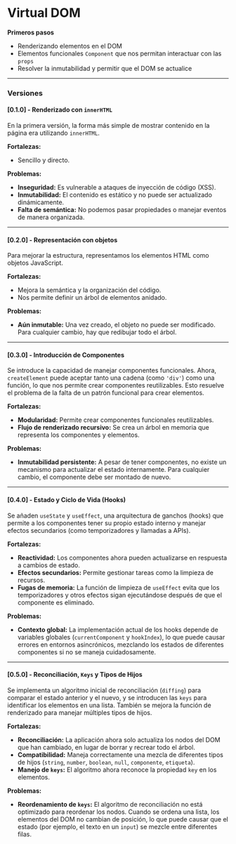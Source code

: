 # Virtual DOM

**Primeros pasos**

* Renderizando elementos en el DOM
* Elementos funcionales `Component` que nos permitan interactuar con las `props`
* Resolver la inmutabilidad y permitir que el DOM se actualice

---

### Versiones

#### [0.1.0] - Renderizado con `innerHTML`
En la primera versión, la forma más simple de mostrar contenido en la página era utilizando `innerHTML`.

**Fortalezas:**
* Sencillo y directo.

**Problemas:**
* **Inseguridad:** Es vulnerable a ataques de inyección de código (XSS).
* **Inmutabilidad:** El contenido es estático y no puede ser actualizado dinámicamente.
* **Falta de semántica:** No podemos pasar propiedades o manejar eventos de manera organizada.

---

#### [0.2.0] - Representación con objetos
Para mejorar la estructura, representamos los elementos HTML como objetos JavaScript.

**Fortalezas:**
* Mejora la semántica y la organización del código.
* Nos permite definir un árbol de elementos anidado.

**Problemas:**
* **Aún inmutable:** Una vez creado, el objeto no puede ser modificado. Para cualquier cambio, hay que redibujar todo el árbol.

---

#### [0.3.0] - Introducción de Componentes
Se introduce la capacidad de manejar componentes funcionales. Ahora, `createElement` puede aceptar tanto una cadena (como `'div'`) como una función, lo que nos permite crear componentes reutilizables. Esto resuelve el problema de la falta de un patrón funcional para crear elementos.

**Fortalezas:**
* **Modularidad:** Permite crear componentes funcionales reutilizables.
* **Flujo de renderizado recursivo:** Se crea un árbol en memoria que representa los componentes y elementos.

**Problemas:**
* **Inmutabilidad persistente:** A pesar de tener componentes, no existe un mecanismo para actualizar el estado internamente. Para cualquier cambio, el componente debe ser montado de nuevo.

---

#### [0.4.0] - Estado y Ciclo de Vida (Hooks)
Se añaden `useState` y `useEffect`, una arquitectura de ganchos (hooks) que permite a los componentes tener su propio estado interno y manejar efectos secundarios (como temporizadores y llamadas a APIs).

**Fortalezas:**
* **Reactividad:** Los componentes ahora pueden actualizarse en respuesta a cambios de estado.
* **Efectos secundarios:** Permite gestionar tareas como la limpieza de recursos.
* **Fugas de memoria:** La función de limpieza de `useEffect` evita que los temporizadores y otros efectos sigan ejecutándose después de que el componente es eliminado.

**Problemas:**
* **Contexto global:** La implementación actual de los hooks depende de variables globales (`currentComponent` y `hookIndex`), lo que puede causar errores en entornos asincrónicos, mezclando los estados de diferentes componentes si no se maneja cuidadosamente.

---

#### [0.5.0] - Reconciliación, `Keys` y Tipos de Hijos
Se implementa un algoritmo inicial de reconciliación (`diffing`) para comparar el estado anterior y el nuevo, y se introducen las `keys` para identificar los elementos en una lista. También se mejora la función de renderizado para manejar múltiples tipos de hijos.

**Fortalezas:**
* **Reconciliación:** La aplicación ahora solo actualiza los nodos del DOM que han cambiado, en lugar de borrar y recrear todo el árbol.
* **Compatibilidad:** Maneja correctamente una mezcla de diferentes tipos de hijos (`string`, `number`, `boolean`, `null`, `componente`, `etiqueta`).
* **Manejo de `keys`:** El algoritmo ahora reconoce la propiedad `key` en los elementos.

**Problemas:**
* **Reordenamiento de `keys`:** El algoritmo de reconciliación no está optimizado para reordenar los nodos. Cuando se ordena una lista, los elementos del DOM no cambian de posición, lo que puede causar que el estado (por ejemplo, el texto en un `input`) se mezcle entre diferentes filas.

